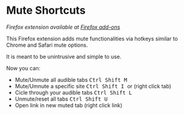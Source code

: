 # Mute Shortcuts

_Firefox extension available at [Firefox add-ons](https://addons.mozilla.org/en-US/firefox/addon/mute-shorcuts/)_

This Firefox extension adds mute functionalities via hotkeys
similar to Chrome and Safari mute options.

It is meant to be unintrusive and simple to use.

Now you can:

* Mute/Unmute all audible tabs <kbd>Ctrl Shift M </kbd>
* Mute/Umnute a specific site <kbd>Ctrl Shift I </kbd> or (right click tab)
* Cicle through your audible tabs <kbd>Ctrl Shift L </kbd>
* Unmute/reset all tabs <kbd>Ctrl Shift U </kbd>
* Open link in new muted tab       (right click link)
